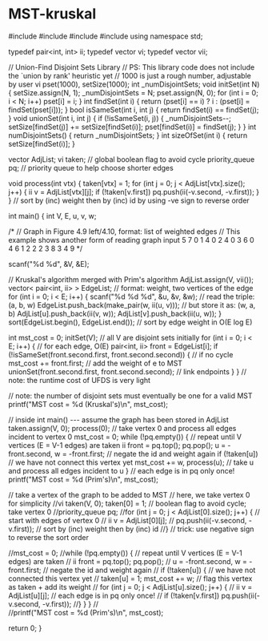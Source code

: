 # MST-kruskal
#include <algorithm>
#include <cstdio>
#include <vector>
#include <queue>
using namespace std;

typedef pair<int, int> ii;
typedef vector<int> vi;
typedef vector<ii> vii;

// Union-Find Disjoint Sets Library
// PS: This library code does not include the `union by rank' heuristic yet
// 1000 is just a rough number, adjustable by user
vi pset(1000), setSize(1000); int _numDisjointSets;
void initSet(int N) { setSize.assign(N, 1); _numDisjointSets = N; 
pset.assign(N, 0); for (int i = 0; i < N; i++) pset[i] = i; }
int findSet(int i) { return (pset[i] == i) ? i : (pset[i] = findSet(pset[i])); }
bool isSameSet(int i, int j) { return findSet(i) == findSet(j); }
void unionSet(int i, int j) { 
  if (!isSameSet(i, j)) { 
    _numDisjointSets--; 
    setSize[findSet(j)] += setSize[findSet(i)]; 
    pset[findSet(i)] = findSet(j); } }
int numDisjointSets() { return _numDisjointSets; }
int sizeOfSet(int i) { return setSize[findSet(i)]; }

vector<vii> AdjList;
vi taken;                                  // global boolean flag to avoid cycle
priority_queue<ii> pq;            // priority queue to help choose shorter edges

void process(int vtx) {
  taken[vtx] = 1;
  for (int j = 0; j < AdjList[vtx].size(); j++) {
    ii v = AdjList[vtx][j];
    if (!taken[v.first]) pq.push(ii(-v.second, -v.first));
} }  // sort by (inc) weight then by (inc) id by using -ve sign to reverse order

int main() {
  int V, E, u, v, w;

  /*
  // Graph in Figure 4.9 left/4.10, format: list of weighted edges
  // This example shows another form of reading graph input
  5 7
  0 1 4
  0 2 4
  0 3 6
  0 4 6
  1 2 2
  2 3 8
  3 4 9
  */

  scanf("%d %d", &V, &E);

  // Kruskal's algorithm merged with Prim's algorithm
  AdjList.assign(V, vii());
  vector< pair<int, ii> > EdgeList;  // format: weight, two vertices of the edge
  for (int i = 0; i < E; i++) {
    scanf("%d %d %d", &u, &v, &w);                 // read the triple: (a, b, w)
    EdgeList.push_back(make_pair(w, ii(u, v)));    // but store it as: (w, a, b)
    AdjList[u].push_back(ii(v, w));
    AdjList[v].push_back(ii(u, w));
  }
  sort(EdgeList.begin(), EdgeList.end());   // sort by edge weight in O(E log E)

  int mst_cost = 0; initSet(V);             // all V are disjoint sets initially
  for (int i = 0; i < E; i++) {                           // for each edge, O(E)
    pair<int, ii> front = EdgeList[i];
    if (!isSameSet(front.second.first, front.second.second)) {    // if no cycle
      mst_cost += front.first;                     // add the weight of e to MST
      unionSet(front.second.first, front.second.second);       // link endpoints
  } }                            // note: the runtime cost of UFDS is very light

  // note: the number of disjoint sets must eventually be one for a valid MST
  printf("MST cost = %d (Kruskal's)\n", mst_cost);



// inside int main() --- assume the graph has been stored in AdjList
  taken.assign(V, 0);
  process(0);        // take vertex 0 and process all edges incident to vertex 0
  mst_cost = 0;
  while (!pq.empty()) {     // repeat until V vertices (E = V-1 edges) are taken
    ii front = pq.top(); pq.pop();
    u = -front.second, w = -front.first;       // negate the id and weight again
    if (!taken[u])                        // we have not connect this vertex yet
      mst_cost += w, process(u);   // take u and process all edges incident to u
  }                                             // each edge is in pq only once!
  printf("MST cost = %d (Prim's)\n", mst_cost);

  // take a vertex of the graph to be added to MST
  // here, we take vertex 0 for simplicity
  //vi taken(V, 0); taken[0] = 1;    // boolean flag to avoid cycle; take vertex 0
  //priority_queue<ii> pq;
  //for (int j = 0; j < AdjList[0].size(); j++) {  // start with edges of vertex 0
  //  ii v = AdjList[0][j];
  //  pq.push(ii(-v.second, -v.first));   // sort by (inc) weight then by (inc) id
  //}                        // trick: use negative sign to reverse the sort order

  //mst_cost = 0;
  //while (!pq.empty()) {     // repeat until V vertices (E = V-1 edges) are taken
  //  ii front = pq.top(); pq.pop();
  //  u = -front.second, w = -front.first;       // negate the id and weight again
  //  if (!taken[u]) {                    // we have not connected this vertex yet
  //    taken[u] = 1; mst_cost += w; // flag this vertex as taken + add its weight
  //    for (int j = 0; j < AdjList[u].size(); j++) {
  //      ii v = AdjList[u][j];                   // each edge is in pq only once!
  //      if (!taken[v.first]) pq.push(ii(-v.second, -v.first));
  //} } }
  //  
  //printf("MST cost = %d (Prim's)\n", mst_cost);

  return 0;
}
